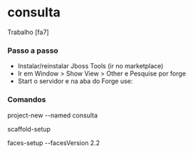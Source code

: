 # consulta
Trabalho [fa7]


### Passo a passo

* Instalar/reinstalar Jboss Tools (ir no marketplace)
* Ir em Window > Show View > Other e Pesquise por forge
* Start o servidor e na aba do Forge use:

### Comandos

project-new --named consulta

scaffold-setup 

faces-setup --facesVersion 2.2
